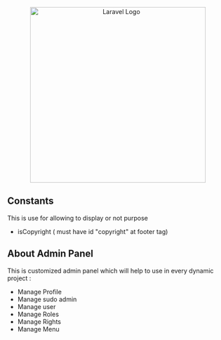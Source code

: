 <p align="center"><a href="https://laravel.com" target="_blank"><img src="https://raw.githubusercontent.com/laravel/art/master/logo-lockup/5%20SVG/2%20CMYK/1%20Full%20Color/laravel-logolockup-cmyk-red.svg" width="400" alt="Laravel Logo"></a></p>

## Constants
 This is use for allowing to display or not purpose
 - isCopyright ( must have id "copyright" at footer tag)

## About Admin Panel

This is customized admin panel which will help to use in every dynamic project :

- Manage Profile
- Manage sudo admin
- Manage user 
- Manage Roles 
- Manage Rights 
- Manage Menu